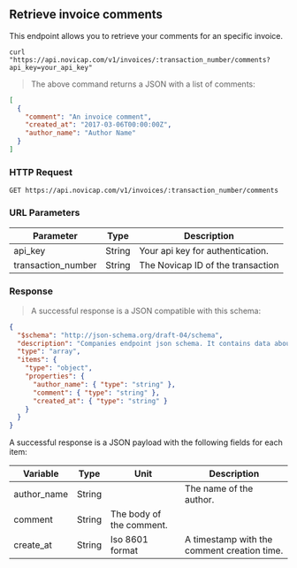 ## Retrieve invoice comments

This endpoint allows you to retrieve your comments for an specific invoice.

```shell
curl "https://api.novicap.com/v1/invoices/:transaction_number/comments?api_key=your_api_key"
```

> The above command returns a JSON with a list of comments:

```json
[
  {
    "comment": "An invoice comment",
    "created_at": "2017-03-06T00:00:00Z",
    "author_name": "Author Name"
  }
]
```

### HTTP Request

`GET https://api.novicap.com/v1/invoices/:transaction_number/comments`

### URL Parameters

Parameter          | Type   | Description
-------------------|--------|----------------------------------
api_key            | String | Your api key for authentication.
transaction_number | String | The Novicap ID of the transaction

### Response

> A successful response is a JSON compatible with this schema:

```json
{
  "$schema": "http://json-schema.org/draft-04/schema",
  "description": "Companies endpoint json schema. It contains data about partner's companies and debtors",
  "type": "array",
  "items": {
    "type": "object",
    "properties": {
      "author_name": { "type": "string" },
      "comment": { "type": "string" },
      "created_at": { "type": "string" }
    }
  }
}
```
A successful response is a JSON payload with the following fields for each item:

Variable    | Type   | Unit                     | Description
------------|--------|--------------------------|-------------------------------------
author_name | String |                          | The name of the author.
comment     | String | The body of the comment. |
create_at   | String | Iso 8601 format          | A timestamp with the comment creation time.
